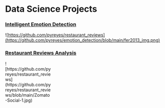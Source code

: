 

# Data Science Projects

 ###  [Intelligent Emotion Detection](https://github.com/pyreyes/emotion_detection)
  ![https://github.com/pyreyes/restaurant_reviews](https://github.com/pyreyes/emotion_detection/blob/main/fer2013_img.png)

### [Restaurant Reviews Analysis](https://github.com/pyreyes/restaurant_reviews)
<div style="width:150px; height:100px">
 ![https://github.com/pyreyes/restaurant_reviews](https://github.com/pyreyes/restaurant_reviews/blob/main/Zomato-Social-1.jpg)
 </div>
